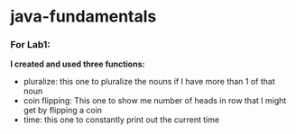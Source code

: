 # java-fundamentals

### For Lab1:

**I created and used three functions:**

- pluralize: this one to pluralize the nouns if I have more than 1 of that noun
- coin flipping: This one to show me number of heads in row that I might get by flipping a coin
- time: this one to constantly print out the current time
